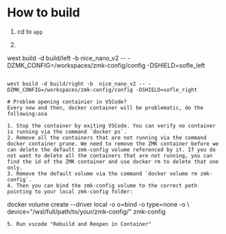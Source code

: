 # How to build
1. cd to `app`
2. ```
west build -d build/left -b  nice_nano_v2 -- -DZMK_CONFIG=/workspaces/zmk-config/config -DSHIELD=sofle_left
```

west build -d build/right -b  nice_nano_v2 -- -DZMK_CONFIG=/workspaces/zmk-config/config -DSHIELD=sofle_right

# Problem opening containier in VSCode?
Every now and then, docker container will be problematic, do the following:asa

1. Stop the container by exiting VSCode. You can verify no container is running via the command `docker ps`.
2. Remove all the containers that are not running via the command docker container prune. We need to remove the ZMK container before we can delete the default zmk-config volume referenced by it. If you do not want to delete all the containers that are not running, you can find the id of the ZMK container and use docker rm to delete that one only.
3. Remove the default volume via the command `docker volume rm zmk-config`.
4. Then you can bind the zmk-config volume to the correct path pointing to your local zmk-config folder:
  ```
  docker volume create --driver local -o o=bind -o type=none -o \    device="/wsl/full/path/to/your/zmk-config/" zmk-config
  ```
5. Run vscode "Rebuild and Reopen in Container"